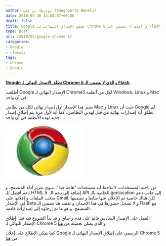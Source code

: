 ```yaml
---
author: يوغرطة بن علي (Youghourta Benali)
date: 2010-05-26 13:04:07+00:00
draft: false
title: Google تطلق الإصدار النهائي لـ Chrome 5 و الذي لا يتضمن الـ Flash
type: post
url: /2010/05/google-chrome-5/
categories:
- Google
- متصفحات
tags:
- chrome
- Google
---
```


[**Google تطلق الإصدار النهائي لـ Chrome 5 و الذي لا يتضمن الـ Flash**](https://www.it-scoop.com/2010/05/google-chrome-5/ )


أطلقت Google الإصدار النهائي لـ Chrome5 لكل من أنظمة Windows، Linux و Mac في آن واحد.

يعتبر هذا الإصدار أول إصدار نهائي لكل من نظامي Mac و Linux حيث أن Google لم تطلق أية إصدارات نهائية من قبل لهذين النظامين، كما أنه لأول مرة يتم إطلاق إصدار جديد لهذه الأنظمة في آن واحد.

[![](Chrome_logo.jpg)
](https://www.it-scoop.com/2010/05/google-chrome-5/ )

من ناحية المستجدات، لا نلاحظ أية مستجدات "هامة جدا"، سوى تعزيز أداء المتصفح، و دعم أفضل للـ HTML 5  إضافة إلى دعم الـ API الخاصة بالـ geolocation إلى جانب دعم سحب الملفات و إفلاتها على Gmail. لكن هناك خاصية تم الإعلان عنها سابقا و تضمينها في الإصدار Beta و لا تسجل حضورها في هذا الإصدار، و نقصد هنا تضمين الـ Flash مع المتصفح، و هو ما تم إرجاؤه إلى إصدارات قادمة.

العمل على الإصدار السادس قائم على قدم و ساق و قد بدأ الشروع فيه قبل إطلاق الإصدار النهائي لـ Chrome 5 و الذي يمكن تحميله من [هنا](http://www.google.com/chrome)

كما يمكن الإطلاع على إعلان Google الرسمي على إطلاق الإصدار النهائي لـ Chrome 5 من [هنا](http://chrome.blogspot.com/2010/05/new-chrome-stable-release-welcome-mac.html)
